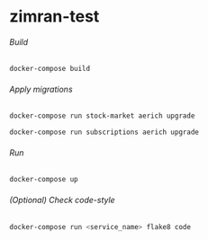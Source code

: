 # zimran-test

###### Build
```bash
docker-compose build
```

###### Apply migrations
```bash
docker-compose run stock-market aerich upgrade
```
```bash
docker-compose run subscriptions aerich upgrade
```

###### Run
```bash
docker-compose up
```

###### (Optional) Check code-style
```bash
docker-compose run <service_name> flake8 code
```
